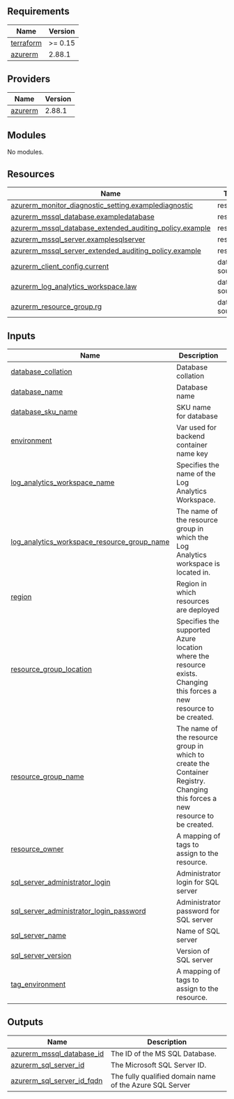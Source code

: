 <!-- BEGIN_TF_DOCS -->
## Requirements

| Name | Version |
|------|---------|
| <a name="requirement_terraform"></a> [terraform](#requirement\_terraform) | >= 0.15 |
| <a name="requirement_azurerm"></a> [azurerm](#requirement\_azurerm) | 2.88.1 |

## Providers

| Name | Version |
|------|---------|
| <a name="provider_azurerm"></a> [azurerm](#provider\_azurerm) | 2.88.1 |

## Modules

No modules.

## Resources

| Name | Type |
|------|------|
| [azurerm_monitor_diagnostic_setting.examplediagnostic](https://registry.terraform.io/providers/hashicorp/azurerm/2.88.1/docs/resources/monitor_diagnostic_setting) | resource |
| [azurerm_mssql_database.exampledatabase](https://registry.terraform.io/providers/hashicorp/azurerm/2.88.1/docs/resources/mssql_database) | resource |
| [azurerm_mssql_database_extended_auditing_policy.example](https://registry.terraform.io/providers/hashicorp/azurerm/2.88.1/docs/resources/mssql_database_extended_auditing_policy) | resource |
| [azurerm_mssql_server.examplesqlserver](https://registry.terraform.io/providers/hashicorp/azurerm/2.88.1/docs/resources/mssql_server) | resource |
| [azurerm_mssql_server_extended_auditing_policy.example](https://registry.terraform.io/providers/hashicorp/azurerm/2.88.1/docs/resources/mssql_server_extended_auditing_policy) | resource |
| [azurerm_client_config.current](https://registry.terraform.io/providers/hashicorp/azurerm/2.88.1/docs/data-sources/client_config) | data source |
| [azurerm_log_analytics_workspace.law](https://registry.terraform.io/providers/hashicorp/azurerm/2.88.1/docs/data-sources/log_analytics_workspace) | data source |
| [azurerm_resource_group.rg](https://registry.terraform.io/providers/hashicorp/azurerm/2.88.1/docs/data-sources/resource_group) | data source |

## Inputs

| Name | Description | Type | Default | Required |
|------|-------------|------|---------|:--------:|
| <a name="input_database_collation"></a> [database\_collation](#input\_database\_collation) | Database collation | `string` | `"SQL_Latin1_General_CP1_CI_AS"` | no |
| <a name="input_database_name"></a> [database\_name](#input\_database\_name) | Database name | `string` | n/a | yes |
| <a name="input_database_sku_name"></a> [database\_sku\_name](#input\_database\_sku\_name) | SKU name for database | `string` | `"BC_Gen5_2"` | no |
| <a name="input_environment"></a> [environment](#input\_environment) | Var used for backend container name key | `string` | `"dev"` | no |
| <a name="input_log_analytics_workspace_name"></a> [log\_analytics\_workspace\_name](#input\_log\_analytics\_workspace\_name) | Specifies the name of the Log Analytics Workspace. | `string` | n/a | yes |
| <a name="input_log_analytics_workspace_resource_group_name"></a> [log\_analytics\_workspace\_resource\_group\_name](#input\_log\_analytics\_workspace\_resource\_group\_name) | The name of the resource group in which the Log Analytics workspace is located in. | `string` | n/a | yes |
| <a name="input_region"></a> [region](#input\_region) | Region in which resources are deployed | `string` | `"weu"` | no |
| <a name="input_resource_group_location"></a> [resource\_group\_location](#input\_resource\_group\_location) | Specifies the supported Azure location where the resource exists. Changing this forces a new resource to be created. | `string` | `"West Europe"` | no |
| <a name="input_resource_group_name"></a> [resource\_group\_name](#input\_resource\_group\_name) | The name of the resource group in which to create the Container Registry. Changing this forces a new resource to be created. | `string` | n/a | yes |
| <a name="input_resource_owner"></a> [resource\_owner](#input\_resource\_owner) | A mapping of tags to assign to the resource. | `string` | `"Test organization"` | no |
| <a name="input_sql_server_administrator_login"></a> [sql\_server\_administrator\_login](#input\_sql\_server\_administrator\_login) | Administrator login for SQL server | `string` | `"admin"` | no |
| <a name="input_sql_server_administrator_login_password"></a> [sql\_server\_administrator\_login\_password](#input\_sql\_server\_administrator\_login\_password) | Administrator password for SQL server | `string` | n/a | yes |
| <a name="input_sql_server_name"></a> [sql\_server\_name](#input\_sql\_server\_name) | Name of SQL server | `string` | n/a | yes |
| <a name="input_sql_server_version"></a> [sql\_server\_version](#input\_sql\_server\_version) | Version of SQL server | `string` | n/a | yes |
| <a name="input_tag_environment"></a> [tag\_environment](#input\_tag\_environment) | A mapping of tags to assign to the resource. | `string` | `"dev"` | no |

## Outputs

| Name | Description |
|------|-------------|
| <a name="output_azurerm_mssql_database_id"></a> [azurerm\_mssql\_database\_id](#output\_azurerm\_mssql\_database\_id) | The ID of the MS SQL Database. |
| <a name="output_azurerm_sql_server_id"></a> [azurerm\_sql\_server\_id](#output\_azurerm\_sql\_server\_id) | The Microsoft SQL Server ID. |
| <a name="output_azurerm_sql_server_id_fqdn"></a> [azurerm\_sql\_server\_id\_fqdn](#output\_azurerm\_sql\_server\_id\_fqdn) | The fully qualified domain name of the Azure SQL Server |
<!-- END_TF_DOCS -->